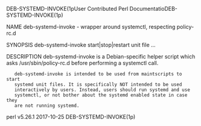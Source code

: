 DEB-SYSTEMD-INVOKE(1pUser Contributed Perl DocumentatioDEB-SYSTEMD-INVOKE(1p)

NAME
       deb-systemd-invoke - wrapper around systemctl, respecting policy-rc.d

SYNOPSIS
       deb-systemd-invoke start|stop|restart unit file ...

DESCRIPTION
       deb-systemd-invoke is a Debian-specific helper script which asks
       /usr/sbin/policy-rc.d before performing a systemctl call.

       deb-systemd-invoke is intended to be used from maintscripts to start
       systemd unit files. It is specifically NOT intended to be used
       interactively by users. Instead, users should run systemd and use
       systemctl, or not bother about the systemd enabled state in case they
       are not running systemd.

perl v5.26.1                      2017-10-25           DEB-SYSTEMD-INVOKE(1p)
